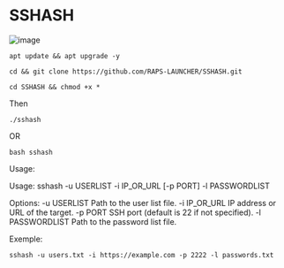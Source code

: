 # SSHASH

![image](https://i.ibb.co/XFkBgJh/Video-Guru-20231213-174553412.gif)


```
apt update && apt upgrade -y
```
```
cd && git clone https://github.com/RAPS-LAUNCHER/SSHASH.git
```

```
cd SSHASH && chmod +x *
```
Then 
```
./sshash
```
OR
```
bash sshash
```
Usage: 

Usage: sshash -u USERLIST -i IP_OR_URL [-p PORT] -l PASSWORDLIST

Options:
  -u USERLIST         Path to the user list file.
  -i IP_OR_URL        IP address or URL of the target.
  -p PORT             SSH port (default is 22 if not specified).
  -l PASSWORDLIST     Path to the password list file.


Exemple: 

```
sshash -u users.txt -i https://example.com -p 2222 -l passwords.txt
```
